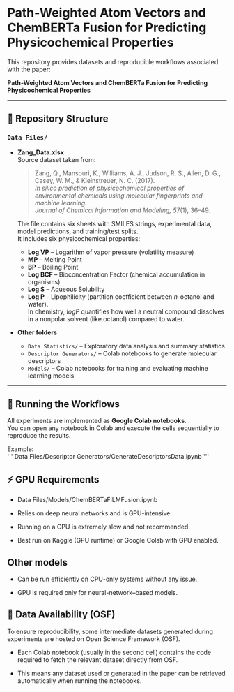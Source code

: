 # Path-Weighted Atom Vectors and ChemBERTa Fusion for Predicting Physicochemical Properties

This repository provides datasets and reproducible workflows associated with the paper:  

**Path-Weighted Atom Vectors and ChemBERTa Fusion for Predicting Physicochemical Properties**

---

## 📂 Repository Structure

### `Data Files/`

- **Zang_Data.xlsx**  
  Source dataset taken from:  
  > Zang, Q., Mansouri, K., Williams, A. J., Judson, R. S., Allen, D. G., Casey, W. M., & Kleinstreuer, N. C. (2017).  
  > *In silico prediction of physicochemical properties of environmental chemicals using molecular fingerprints and machine learning.*  
  > *Journal of Chemical Information and Modeling, 57*(1), 36–49.  

  The file contains six sheets with SMILES strings, experimental data, model predictions, and training/test splits.  
  It includes six physicochemical properties:

  - **Log VP** – Logarithm of vapor pressure (volatility measure)  
  - **MP** – Melting Point  
  - **BP** – Boiling Point  
  - **Log BCF** – Bioconcentration Factor (chemical accumulation in organisms)  
  - **Log S** – Aqueous Solubility  
  - **Log P** – Lipophilicity (partition coefficient between *n*-octanol and water).  
    In chemistry, *logP* quantifies how well a neutral compound dissolves in a nonpolar solvent (like octanol) compared to water.

- **Other folders**  
  - `Data Statistics/` – Exploratory data analysis and summary statistics  
  - `Descriptor Generators/` – Colab notebooks to generate molecular descriptors  
  - `Models/` – Colab notebooks for training and evaluating machine learning models  

---

## 🚀 Running the Workflows

All experiments are implemented as **Google Colab notebooks**.  
You can open any notebook in Colab and execute the cells sequentially to reproduce the results.  

Example:  
'''
Data Files/Descriptor Generators/GenerateDescriptorsData.ipynb
'''


## ⚡ GPU Requirements

* Data Files/Models/ChemBERTaFiLMFusion.ipynb

* Relies on deep neural networks and is GPU-intensive.

* Running on a CPU is extremely slow and not recommended.

* Best run on Kaggle (GPU runtime) or Google Colab with GPU enabled.

## Other models

* Can be run efficiently on CPU-only systems without any issue.

* GPU is required only for neural-network–based models.

## 🔗 Data Availability (OSF)

To ensure reproducibility, some intermediate datasets generated during experiments are hosted on Open Science Framework (OSF).

* Each Colab notebook (usually in the second cell) contains the code required to fetch the relevant dataset directly from OSF.

* This means any dataset used or generated in the paper can be retrieved automatically when running the notebooks.
